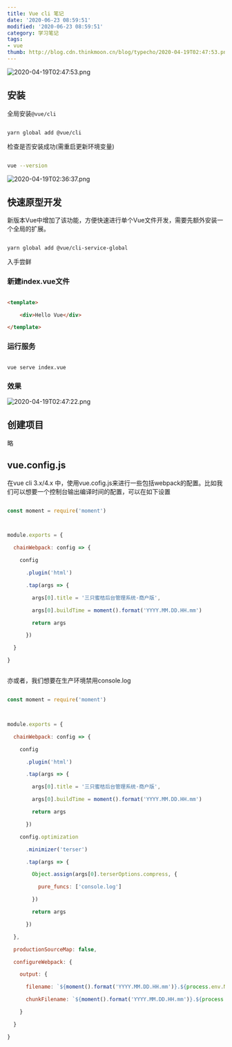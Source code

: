 ```yaml
---
title: Vue cli 笔记
date: '2020-06-23 08:59:51'
modified: '2020-06-23 08:59:51'
category: 学习笔记
tags:
- vue
thumb: http://blog.cdn.thinkmoon.cn/blog/typecho/2020-04-19T02:47:53.png
---
```


![2020-04-19T02:47:53.png][1]


## 安装

全局安装`@vue/cli`

```shell
yarn global add @vue/cli
```

检查是否安装成功(需重启更新环境变量)

```bash
vue --version
```

![2020-04-19T02:36:37.png][2]

## 快速原型开发

新版本Vue中增加了该功能，方便快速进行单个Vue文件开发，需要先额外安装一个全局的扩展。

```shell
yarn global add @vue/cli-service-global
```

入手尝鲜

### 新建index.vue文件

```html
<template>
    <div>Hello Vue</div>
</template>
```

### 运行服务

```shell
vue serve index.vue
```

### 效果

![2020-04-19T02:47:22.png][3]

## 创建项目

略

## vue.config.js
在vue cli 3.x/4.x 中，使用vue.cofig.js来进行一些包括webpack的配置。比如我们可以想要一个控制台输出编译时间的配置，可以在如下设置
```javascript
const moment = require('moment')

module.exports = {
  chainWebpack: config => {
    config
      .plugin('html')
      .tap(args => {
        args[0].title = '三只蜜桔后台管理系统·商户版',
        args[0].buildTime = moment().format('YYYY.MM.DD.HH.mm')
        return args
      })
  }
}

````

亦或者，我们想要在生产环境禁用console.log
```javascript
const moment = require('moment')

module.exports = {
  chainWebpack: config => {
    config
      .plugin('html')
      .tap(args => {
        args[0].title = '三只蜜桔后台管理系统·商户版',
        args[0].buildTime = moment().format('YYYY.MM.DD.HH.mm')
        return args
      })
    config.optimization
      .minimizer('terser')
      .tap(args => {
        Object.assign(args[0].terserOptions.compress, {
          pure_funcs: ['console.log']
        })
        return args
      })
  },
  productionSourceMap: false,
  configureWebpack: {
    output: {
      filename: `${moment().format('YYYY.MM.DD.HH.mm')}.${process.env.NODE_ENV}.[name].js`,
      chunkFilename: `${moment().format('YYYY.MM.DD.HH.mm')}.${process.env.NODE_ENV}.[name].js`
    }
  }
}
```





  [1]: http://blog.cdn.thinkmoon.cn/blog/typecho/2020-04-19T02:47:53.png
  [2]: http://blog.cdn.thinkmoon.cn/blog/typecho/2020-04-19T02:36:37.png
  [3]: http://blog.cdn.thinkmoon.cn/blog/typecho/2020-04-19T02:47:22.png